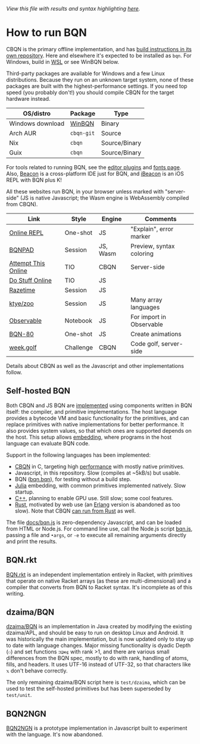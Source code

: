 *View this file with results and syntax highlighting [here](https://mlochbaum.github.io/BQN/running.html).*

# How to run BQN

CBQN is the primary offline implementation, and has [build instructions in its own repository](https://github.com/dzaima/CBQN). Here and elsewhere it's expected to be installed as `bqn`. For Windows, build in [WSL](https://en.wikipedia.org/wiki/Windows_Subsystem_for_Linux) or see WinBQN below.

Third-party packages are available for Windows and a few Linux distributions. Because they run on an unknown target system, none of these packages are built with the highest-performance settings. If you need top speed (you probably don't!) you should compile CBQN for the target hardware instead.

| OS/distro        | Package                                      | Type
|------------------|----------------------------------------------|--------------
| Windows download | [WinBQN](https://github.com/actalley/WinBQN) | Binary
| Arch AUR         | `cbqn-git`                                   | Source
| Nix              | `cbqn`                                       | Source/Binary
| Guix             | `cbqn`                                       | Source/Binary

For tools related to running BQN, see the [editor plugins](editors/README.md) and [fonts page](https://mlochbaum.github.io/BQN/fonts.html). Also, [Beacon](https://github.com/x86y/beacon) is a cross-platform IDE just for BQN, and [iBeacon](https://github.com/x86y/ibeacon) is an iOS REPL with BQN plus K!

All these websites run BQN, in your browser unless marked with "server-side" (JS is native Javascript; the Wasm engine is WebAssembly compiled from CBQN).

| Link | Style | Engine | Comments
|------|-------|--------|---------
| [Online REPL](https://mlochbaum.github.io/BQN/try.html) | One-shot | JS | "Explain", error marker
| [BQNPAD](https://bqnpad.mechanize.systems/)      | Session  | JS, Wasm | Preview, syntax coloring
| [Attempt This Online](https://ato.pxeger.com/run?1=m704qTBvwYKlpSVpuhZoFJQGAA) | TIO | CBQN | Server-side
| [Do Stuff Online](https://dso.surge.sh/#bqn)     | TIO | JS
| [Razetime](https://razetime.github.io/bqn-repl/) | Session  | JS
| [ktye/zoo](https://ktye.github.io/zoo/index.html#bqn) | Session | JS | Many array languages
| [Observable](https://observablehq.com/@lsh/bqn)  | Notebook | JS | For import in Observable
| [BQN-80](https://dancek.github.io/bqn-80)        | One-shot | JS | Create animations
| [week.golf](https://week.golf)                   | Challenge | CBQN | Code golf, server-side

Details about CBQN as well as the Javascript and other implementations follow.

## Self-hosted BQN

Both CBQN and JS BQN are [implemented](implementation/README.md) using components written in BQN itself: the compiler, and primitive implementations. The host language provides a bytecode VM and basic functionality for the primitives, and can replace primitives with native implementations for better performance. It also provides system values, so that which ones are supported depends on the host. This setup allows [embedding](doc/embed.md), where programs in the host language can evaluate BQN code.

Support in the following languages has been implemented:
- [CBQN](https://github.com/dzaima/CBQN) in C, targeting high [performance](implementation/perf.md) with mostly native primitives.
- Javascript, in this repository. Slow (compiles at ~5kB/s) but usable.
- BQN ([bqn.bqn](bqn.bqn)), for testing without a build step.
- [Julia](https://github.com/andreypopp/BQN.jl) embedding, with common primitives implemented natively. Slow startup.
- [C++](https://github.com/ashermancinelli/cxbqn), planning to enable GPU use. Still slow; some cool features.
- [Rust](https://github.com/cannadayr/rsbqn/), motivated by web use (an [Erlang](https://github.com/cannadayr/ebqn) version is abandoned as too slow). Note that CBQN [can run from Rust](https://detegr.github.io/cbqn-rs/cbqn/) as well.

The file [docs/bqn.js](docs/bqn.js) is zero-dependency Javascript, and can be loaded from HTML or Node.js. For command line use, call the Node.js script [bqn.js](bqn.js), passing a file and `•args`, or `-e` to execute all remaining arguments directly and print the results.

## BQN.rkt

[BQN.rkt](https://github.com/Nesuniken/BQN.rkt) is an independent implementation entirely in Racket, with primitives that operate on native Racket arrays (as these are multi-dimensional) and a compiler that converts from BQN to Racket syntax. It's incomplete as of this writing.

## dzaima/BQN

[dzaima/BQN](https://github.com/dzaima/BQN/) is an implementation in Java created by modifying the existing dzaima/APL, and should be easy to run on desktop Linux and Android. It was historically the main implementation, but is now updated only to stay up to date with language changes. Major missing functionality is dyadic Depth (`⚇`) and set functions `⊐⊒∊⍷` with rank >1, and there are various small differences from the BQN spec, mostly to do with rank, handling of atoms, fills, and headers. It uses UTF-16 instead of UTF-32, so that characters like `𝕩` don't behave correctly.

The only remaining dzaima/BQN script here is `test/dzaima`, which can be used to test the self-hosted primitives but has been superseded by `test/unit`.

## BQN2NGN

[BQN2NGN](https://github.com/mlochbaum/BQN2NGN) is a prototype implementation in Javascript built to experiment with the language. It's now abandoned.
